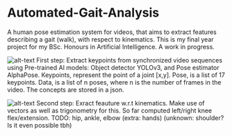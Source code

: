# Automated-Gait-Analysis
A human pose estimation system for videos, that aims to extract features describing a gait (walk), with respect to kinematics.
This is my final year project for my BSc. Honours in Artificial Intelligence. A work in progress.

![alt-text](https://github.com/RussellSB/Automated-Gait-Analysis/blob/master/demo/example.gif)
First step: Extract keypoints from synchronized video sequences using Pre-trained AI models: Object detector YOLOv3, and Pose estimator AlphaPose. Keypoints, represent the point of a joint [x,y]. Pose, is a list of 17 keypoints. Data, is a list of n poses, where n is the number of frames in the video. The concepts are stored in a json.

![alt-text](https://github.com/RussellSB/Automated-Gait-Analysis/blob/master/demo/example2.gif)
Second step: Exract feauture w.r.t kinematics. Make use of vectors as well as trigonometry for this. So far computed left/right knee flex/extension. TODO: hip, ankle, elbow (extra: hands) (unknown: shoulder? Is it even possible tbh)
